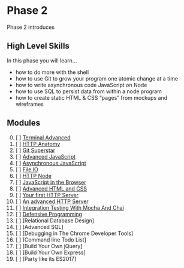 # Phase 2

Phase 2 introduces

## High Level Skills

In this phase you will learn…

- how to do more with the shell
- how to use Git to grow your program one atomic change at a time
- how to write asynchronous code JavaScript on Node
- how to use SQL to persist data from within a node program
- how to create static HTML & CSS “pages” from mockups and wireframes


## Modules

0. [ ] [Terminal Advanced](../modules/Terminal-Advanced)
0. [ ] [HTTP Anatomy](../modules/HTTP-Anatomy)
0. [ ] [Git Superstar](../modules/Git-Superstar)
0. [ ] [Advanced JavaScript](../modules/Advanced-JavaScript)
0. [ ] [Asynchronous JavaScript](../modules/Asynchronous-JavaScript)
0. [ ] [File IO](../modules/File-IO)
0. [ ] [HTTP Node](../modules/HTTP-Node)
0. [ ] [JavaScript in the Browser](../modules/JavaScript-in-the-Browser)
0. [ ] [Advanced HTML and CSS](../modules/Advanced-HTML-and-CSS)
0. [ ] [Your first HTTP Server](../modules/Your-First-HTTP-Server/)
0. [ ] [An advanced HTTP Server](../modules/Your-Second-HTTP-Server/)
0. [ ] [Integration Testing With Mocha And Chai](../modules/Integration-Testing-With-Mocha-And-Chai)
0. [ ] [Defensive Programming](../modules/Defensive-Programming)
0. [ ] [Relational Database Design]
0. [ ] [Advanced SQL]
0. [ ] [Debugging in The Chrome Developer Tools]
0. [ ] [Command line Todo List]
0. [ ] [Build Your Own jQuery]
0. [ ] [Build Your Own Express]
0. [ ] [Party like its ES2017]

